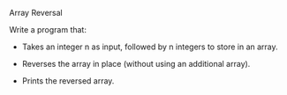 Array Reversal

Write a program that:

- Takes an integer n as input, followed by n integers to store in an array.

- Reverses the array in place (without using an additional array).

- Prints the reversed array.